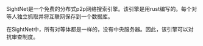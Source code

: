 SightNet是一个免费的分布式p2p网络搜索引擎。该引擎是用rust编写的。每个对等人独立抓取并将互联网保存到一个数据库。

在SightNet中，所有对等体都是一样的，没有中央服务器。因此，该引擎可以对抗审查制度。